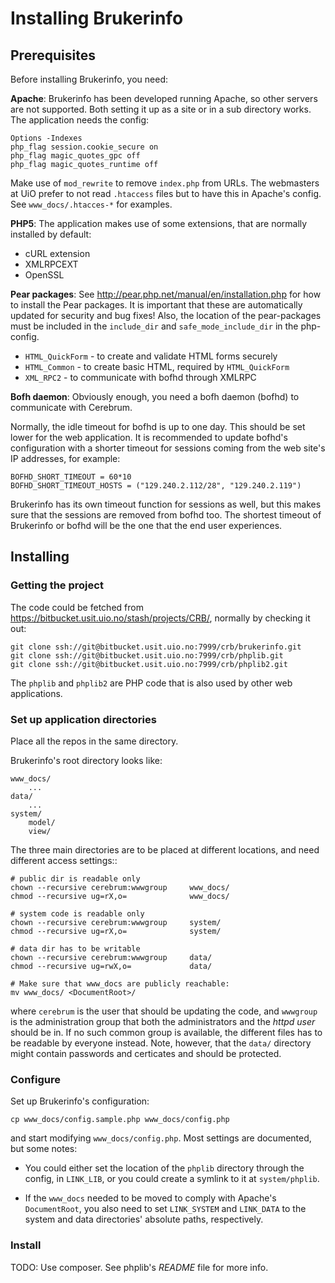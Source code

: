 Installing Brukerinfo
=====================

Prerequisites
-------------

Before installing Brukerinfo, you need:

**Apache**: Brukerinfo has been developed running Apache, so other servers are
not supported. Both setting it up as a site or in a sub directory works. The
application needs the config:

``` 
Options -Indexes
php_flag session.cookie_secure on
php_flag magic_quotes_gpc off
php_flag magic_quotes_runtime off
``` 

Make use of `mod_rewrite` to remove `index.php` from URLs. The webmasters at UiO
prefer to not read `.htaccess` files but to have this in Apache's config. See
`www_docs/.htacces-*` for examples.

**PHP5**: The application makes use of some extensions, that are normally
installed by default:

* cURL extension
* XMLRPCEXT
* OpenSSL 

**Pear packages**: See http://pear.php.net/manual/en/installation.php for how to
install the Pear packages. It is important that these are automatically updated
for security and bug fixes! Also, the location of the pear-packages must be
included in the `include_dir` and `safe_mode_include_dir` in the php-config.

* `HTML_QuickForm` - to create and validate HTML forms securely
* `HTML_Common` - to create basic HTML, required by `HTML_QuickForm`
* `XML_RPC2` - to communicate with bofhd through XMLRPC

**Bofh daemon**: Obviously enough, you need a bofh daemon (bofhd) to communicate
with Cerebrum.

Normally, the idle timeout for bofhd is up to one day. This should be set lower
for the web application. It is recommended to update bofhd's configuration with
a shorter timeout for sessions coming from the web site's IP addresses, for
example:

``` 
BOFHD_SHORT_TIMEOUT = 60*10
BOFHD_SHORT_TIMEOUT_HOSTS = ("129.240.2.112/28", "129.240.2.119")
``` 

Brukerinfo has its own timeout function for sessions as well, but this makes
sure that the sessions are removed from bofhd too. The shortest timeout of
Brukerinfo or bofhd will be the one that the end user experiences.

Installing
----------

### Getting the project

The code could be fetched from https://bitbucket.usit.uio.no/stash/projects/CRB/, normally
by checking it out:

``` 
git clone ssh://git@bitbucket.usit.uio.no:7999/crb/brukerinfo.git
git clone ssh://git@bitbucket.usit.uio.no:7999/crb/phplib.git
git clone ssh://git@bitbucket.usit.uio.no:7999/crb/phplib2.git
``` 

The `phplib` and `phplib2` are PHP code that is also used by other web
applications.

### Set up application directories

Place all the repos in the same directory.

Brukerinfo's root directory looks like:

``` 
www_docs/
    ...
data/
    ...
system/
    model/
    view/
``` 

The three main directories are to be placed at different locations, and need
different access settings::

``` 
# public dir is readable only 
chown --recursive cerebrum:wwwgroup     www_docs/
chmod --recursive ug=rX,o=              www_docs/

# system code is readable only 
chown --recursive cerebrum:wwwgroup     system/
chmod --recursive ug=rX,o=              system/

# data dir has to be writable
chown --recursive cerebrum:wwwgroup     data/
chmod --recursive ug=rwX,o=             data/

# Make sure that www_docs are publicly reachable:
mv www_docs/ <DocumentRoot>/
``` 

where `cerebrum` is the user that should be updating the code, and `wwwgroup` is
the administration group that both the administrators and the _httpd user_
should be in. If no such common group is available, the different files has to
be readable by everyone instead. Note, however, that the `data/` directory might
contain passwords and certicates and should be protected.

### Configure

Set up Brukerinfo's configuration:

    cp www_docs/config.sample.php www_docs/config.php

and start modifying `www_docs/config.php`. Most settings are documented, but
some notes:

- You could either set the location of the `phplib` directory through the
  config, in `LINK_LIB`, or you could create a symlink to it at `system/phplib`.

- If the `www_docs` needed to be moved to comply with Apache's `DocumentRoot`,
  you also need to set `LINK_SYSTEM` and `LINK_DATA` to the system and data
  directories' absolute paths, respectively.

### Install

TODO: Use composer. See phplib's *README* file for more info.
